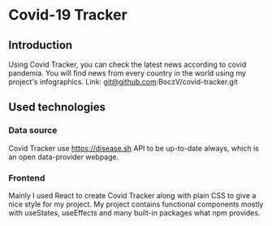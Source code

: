 # Covid-19 Tracker

## Introduction

Using Covid Tracker, you can check the latest news according to covid pandemia. You will find news from every country in the world using my project's infographics.
Link: git@github.com:BoczV/covid-tracker.git


## Used technologies

### Data source
Covid Tracker use https://disease.sh API to be up-to-date always, which is an open data-provider webpage.

### Frontend
Mainly I used React to create Covid Tracker along with plain CSS to give a nice style for my project.
My project contains functional components mostly with useStates, useEffects and many built-in packages what npm provides.
